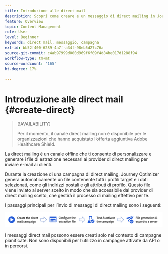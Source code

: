 ```yaml
---
title: Introduzione alle direct mail
description: Scopri come creare e un messaggio di direct mailing in Journey Optimizer
feature: Overview
topic: Content Management
role: User
level: Beginner
keywords: direct mail, messaggio, campagna
exl-id: bb52f400-6289-4a7f-a34f-98eb5d27c76a
source-git-commit: c4ab97999d000d969f6f09f4d84be017d1288f94
workflow-type: tm+mt
source-wordcount: '165'
ht-degree: 17%

---
```


# Introduzione alle direct mail {#create-direct}

>[!AVAILABILITY]
>
>Per il momento, il canale direct mailing non è disponibile per le organizzazioni che hanno acquistato l’offerta aggiuntiva Adobe Healthcare Shield.
>

La direct mailing è un canale offline che ti consente di personalizzare e generare i file di estrazione necessari ai provider di direct mailing per inviare e-mail ai clienti.

Durante la creazione di una campagna di direct mailing, Journey Optimizer genera automaticamente un file contenente tutti i profili target e i dati selezionati, come gli indirizzi postali e gli attributi di profilo. Questo file viene inviato al server scelto in modo che sia accessibile dal provider di direct mailing scelto, che gestirà il processo di mailing effettivo per te.

I passaggi principali per l’invio di messaggi di direct mailing sono i seguenti:

![](assets/dm-creation-process.png)

I messaggi direct mail possono essere creati solo nel contesto di campagne pianificate. Non sono disponibili per l’utilizzo in campagne attivate da API o in percorsi.
